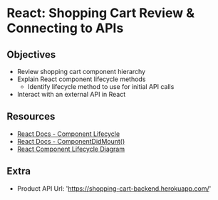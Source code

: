 # React: Shopping Cart Review & Connecting to APIs

## Objectives

* Review shopping cart component hierarchy
* Explain React component lifecycle methods
  * Identify lifecycle method to use for initial API calls
* Interact with an external API in React

## Resources

* [React Docs - Component Lifecycle](https://reactjs.org/docs/react-component.html#the-component-lifecycle)
* [React Docs - ComponentDidMount()](https://reactjs.org/docs/react-component.html#componentdidmount)
* [React Component Lifecycle Diagram](http://projects.wojtekmaj.pl/react-lifecycle-methods-diagram/)

## Extra

* Product API Url: 'https://shopping-cart-backend.herokuapp.com/'